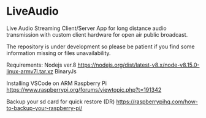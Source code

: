 # LiveAudio
Live Audio Streaming Client/Server App for long distance audio transmission with custom client hardware for open air public broadcast.

The repository is under development so please be patient if you find some information missing or files unavailability.

Requirements:
Nodejs ver.8 https://nodejs.org/dist/latest-v8.x/node-v8.15.0-linux-armv7l.tar.xz
BinaryJs

Installing VSCode on ARM Raspberry Pi
https://www.raspberrypi.org/forums/viewtopic.php?t=191342

Backup your sd card for quick restore (DR)
https://raspberrypihq.com/how-to-backup-your-raspberry-pi/




